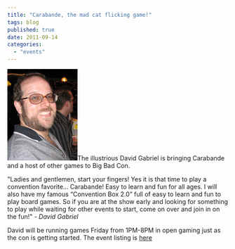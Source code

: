 ```yaml
---
title: "Carabande, the mad cat flicking game!"
tags: blog
published: true
date: 2011-09-14
categories: 
  - "events"
---
```


[![David Gabriel](/images/DavidG_portrait.jpg "David Gabriel")](http://www.bigbadcon.com/wp-content/uploads/2011/09/DavidG_portrait.jpg)The illustrious David Gabriel is bringing Carabande and a host of other games to Big Bad Con.

"Ladies and gentlemen, start your fingers! Yes it is that time to play a convention favorite… Carabande! Easy to learn and fun for all ages. I will also have my famous “Convention Box 2.0” full of easy to learn and fun to play board games. So if you are at the show early and looking for something to play while waiting for other events to start, come on over and join in on the fun!" _\- David Gabriel_

David will be running games Friday from 1PM-8PM in open gaming just as the con is getting started. The event listing is [here](http://www.bigbadcon.com/?page_id=6&event_id=80)
